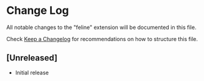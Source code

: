 # Change Log

All notable changes to the "feline" extension will be documented in this file.

Check [Keep a Changelog](http://keepachangelog.com/) for recommendations on how to structure this file.

## [Unreleased]

- Initial release

